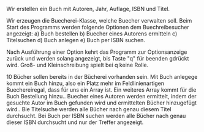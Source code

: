 Wir erstellen ein Buch mit Autoren, Jahr, Auflage, ISBN und Titel.

Wir erzeugen die Buecherei-Klasse, welche Buecher verwalten soll. Beim Start
 des Programms werden folgende Optionen dem Buechreibesucher angezeigt:
 a) Buch bestellen
 b) Buecher eines Autorens ermitteln
 c) Titelsuchen
 d) Buch anlegen
 e) Buch per ISBN suchen.
 
 Nach Ausführung einer Option kehrt das Programm zur Optionsanzeige zurück und werden solang angezeigt, bis Taste "q" für beenden gdrückt wird.
 Groß- und Kleinschreibung spielt bei q keine Rolle.
 
 10 Bücher sollen bereits in der Bücherei vorhanden sein.
 Mit Buch anlegege kommt ein Buch hinzu, also ein Platz mehr im Feldlinienartigen Buechereiregal, dass für uns ein Array ist.
 Ein weiteres Array kommt für die Buch Bestellung hinzu..
 Buecher eines Autoren werden ermittelt, indem der gesuchte Autor im Buch gefunden wird und ermittelten Bücher hinzugefügt wird..
 Bie Titelsuche werden alle Bücher nach genau diesem Titel durchsucht.
 Bei Buch per ISBN suchen werden alle Bücher nach genau dieser ISBN durchsucht und nur der Treffer angezeigt.
